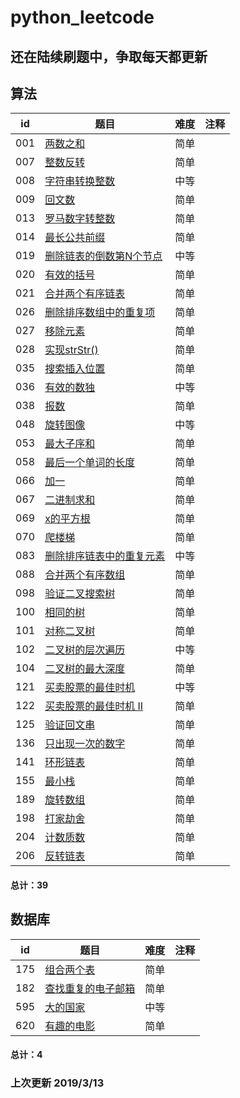 # python_leetcode

还在陆续刷题中，争取每天都更新
---


算法
---
id | 题目 | 难度 | 注释
---|---|---| ---|
001 | [两数之和](https://github.com/fank-cd/python_leetcode/blob/master/001-two%20sum.py)| 简单| 
007 | [整数反转](https://github.com/fank-cd/python_leetcode/blob/master/007-Reverse%20Integer.py)| 简单| 
008 | [字符串转换整数](https://github.com/fank-cd/python_leetcode/blob/master/008-String%20to%20Integer%20(atoi).py)| 中等| 
009 | [回文数](https://github.com/fank-cd/python_leetcode/blob/master/009-%20Palindrome%20Number.py)| 简单| 
013 | [罗马数字转整数](https://github.com/fank-cd/python_leetcode/blob/master/013-Roman%20to%20Integer.py)| 简单| 
014 | [最长公共前缀](https://github.com/fank-cd/python_leetcode/blob/master/014-Longest%20Common%20Prefix.py)| 简单| 
019 | [删除链表的倒数第N个节点](https://github.com/fank-cd/python_leetcode/blob/master/019-Remove%20Nth%20Node%20From%20End%20of%20List.py)| 中等| 
020 | [有效的括号](https://github.com/fank-cd/python_leetcode/blob/master/020-Valid%20Parentheses.py)| 简单| 
021 | [合并两个有序链表](https://github.com/fank-cd/python_leetcode/blob/master/021-Merge%20Two%20Sorted%20Lists.py)| 简单| 
026 | [删除排序数组中的重复项](https://github.com/fank-cd/python_leetcode/blob/master/026-Remove%20Duplicates%20from%20Sorted%20Array.py)| 简单| 
027 | [移除元素](https://github.com/fank-cd/python_leetcode/blob/master/027-Remove%20Element.py)| 简单| 
028 | [实现strStr()](https://github.com/fank-cd/python_leetcode/blob/master/028-Implement%20strStr.py)| 简单| 
035 | [搜索插入位置](https://github.com/fank-cd/python_leetcode/blob/master/035-Search%20Insert%20Position.py)| 简单| 
036 | [有效的数独](https://github.com/fank-cd/python_leetcode/blob/master/036-Valid%20Sudoku.py)| 中等| 
038 | [报数](https://github.com/fank-cd/python_leetcode/blob/master/038-Count%20and%20Say.py)| 简单| 
048 | [旋转图像](https://github.com/fank-cd/python_leetcode/blob/master/048-Rotate%20Image.py)| 中等| 
053 | [最大子序和](https://github.com/fank-cd/python_leetcode/blob/master/053-Maximum%20Subarray.py)| 简单| 
058 | [最后一个单词的长度](https://github.com/fank-cd/python_leetcode/blob/master/058-Length%20of%20Last%20Word.py)| 简单| 
066 | [加一](https://github.com/fank-cd/python_leetcode/blob/master/066-Plus%20One.py)| 简单| 
067 | [二进制求和](https://github.com/fank-cd/python_leetcode/blob/master/067-Add%20Binary.py)| 简单| 
069 | [x的平方根](https://github.com/fank-cd/python_leetcode/blob/master/069-Sqrt(x).py)| 简单| 
070 | [爬楼梯](https://github.com/fank-cd/python_leetcode/blob/master/070-Climbing%20Stairs.py)| 简单| 
083 | [删除排序链表中的重复元素](https://github.com/fank-cd/python_leetcode/blob/master/083-Remove%20Duplicates%20from%20Sorted%20List.py)| 中等| 
088 | [合并两个有序数组](https://github.com/fank-cd/python_leetcode/blob/master/088-Merge%20Sorted%20Array.py)| 简单| 
098 | [验证二叉搜索树](https://github.com/fank-cd/python_leetcode/blob/master/098-Validate%20Binary%20Search%20Tree.py)| 简单| 
100 | [相同的树](https://github.com/fank-cd/python_leetcode/blob/master/100-Same%20Tree.py)| 简单| 
101 | [对称二叉树](https://github.com/fank-cd/python_leetcode/blob/master/101-Symmetric%20Tree.py)| 简单| 
102 | [二叉树的层次遍历](https://github.com/fank-cd/python_leetcode/blob/master/102-Binary%20Tree%20Level%20Order%20Traversal.py)| 中等| 
104 | [二叉树的最大深度](https://github.com/fank-cd/python_leetcode/blob/master/104-Maximum%20Depth%20of%20Binary%20Tree.py)| 简单| 
121 | [买卖股票的最佳时机](https://github.com/fank-cd/python_leetcode/blob/master/121-Best%20Time%20to%20Buy%20and%20Sell%20Stock.py)| 中等| 
122 | [买卖股票的最佳时机 II](https://github.com/fank-cd/python_leetcode/blob/master/122-Best%20Time%20to%20Buy%20and%20Sell%20Stock%20II.py)| 简单| 
125 | [验证回文串](https://github.com/fank-cd/python_leetcode/blob/master/125-Valid%20Palindrome.py)| 简单| 
136 | [只出现一次的数字](https://github.com/fank-cd/python_leetcode/blob/master/136-Single%20Number.py)| 简单| 
141 | [环形链表](https://github.com/fank-cd/python_leetcode/blob/master/141-Linked%20List%20Cycle.py)| 简单| 
155 | [最小栈](https://github.com/fank-cd/python_leetcode/blob/master/155-Min%20Stack.py)| 简单| 
189 | [旋转数组](https://github.com/fank-cd/python_leetcode/blob/master/189-Rotate%20Array.py)| 简单| 
198 | [打家劫舍](https://github.com/fank-cd/python_leetcode/blob/master/198-House%20Robber.py)| 简单| 
204 | [计数质数](https://github.com/fank-cd/python_leetcode/blob/master/204-Count%20Primes.py)| 简单| 
206 | [反转链表](https://github.com/fank-cd/python_leetcode/blob/master/206-Reverse%20Linked%20List.py)| 简单| 


#### 总计：39

数据库
---


id | 题目 | 难度 | 注释
---|---|---| ---|
175 | [组合两个表](https://github.com/fank-cd/python_leetcode/blob/master/175-Combine%20Two%20Tables.py)| 简单| 
182 | [查找重复的电子邮箱](https://github.com/fank-cd/python_leetcode/blob/master/182-Duplicate%20Emails.py)| 简单| 
595 | [大的国家](https://github.com/fank-cd/python_leetcode/blob/master/595-Big%20Countries.py)| 中等| 
620 | [有趣的电影](https://github.com/fank-cd/python_leetcode/blob/master/620-Not%20Boring%20Movies.py)| 简单| 


#### 总计：4



###  上次更新 2019/3/13
